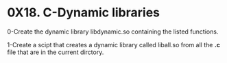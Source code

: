 # 0X18. C-Dynamic libraries

0-Create the dynamic library libdynamic.so containing the listed functions.

1-Create a scipt that creates a dynamic library called liball.so from all the **.c** file that are in the current dirctory.
